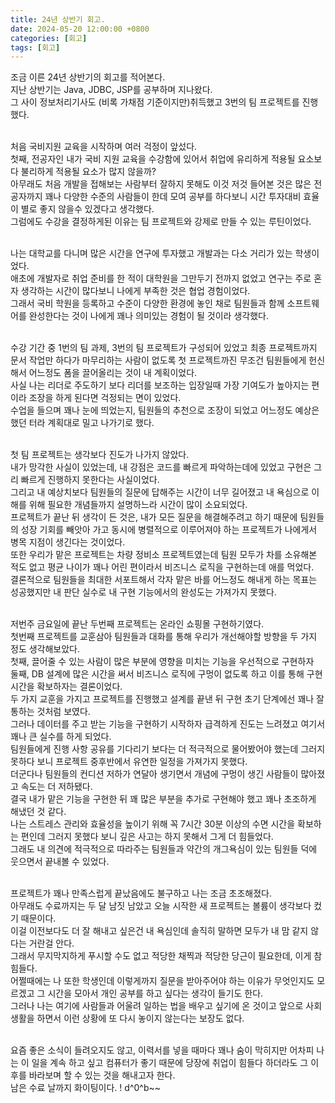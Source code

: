 ```yaml
---
title: 24년 상반기 회고.
date: 2024-05-20 12:00:00 +0800
categories: [회고]
tags: [회고]
---
```


조금 이른 24년 상반기의 회고를 적어본다. <br>
지난 상반기는 Java, JDBC, JSP를 공부하며 지나왔다. <br>
그 사이 정보처리기사도 (비록 가채점 기준이지만)취득했고 3번의 팀 프로젝트를 진행했다. <br><br>

처음 국비지원 교육을 시작하며 여러 걱정이 앞섰다. <br>
첫째, 전공자인 내가 국비 지원 교육을 수강함에 있어서 취업에 유리하게 적용될 요소보다 불리하게 적용될 요소가 많지 않을까?<br>
아무래도 처음 개발을 접해보는 사람부터 잘하지 못해도 이것 저것 들어본 것은 많은 전공자까지 꽤나 다양한 수준의 사람들이 한데 모여 공부를 하다보니 시간 투자대비 효율이 별로 좋지 않을수 있겠다고 생각했다. <br>
그럼에도 수강을 결정하게된 이유는 팀 프로젝트와 강제로 만들 수 있는 루틴이었다. <br><br>

나는 대학교를 다니며 많은 시간을 연구에 투자했고 개발과는 다소 거리가 있는 학생이었다. <br>
애초에 개발자로 취업 준비를 한 적이 대학원을 그만두기 전까지 없었고 연구는 주로 혼자 생각하는 시간이 많다보니 나에게 부족한 것은 협업 경험이었다. <br>
그래서 국비 학원을 등록하고 수준이 다양한 환경에 놓인 채로 팀원들과 함께 소프트웨어를 완성한다는 것이 나에게 꽤나 의미있는 경험이 될 것이라 생각했다. <br><br>

수강 기간 중 1번의 팀 과제, 3번의 팀 프로젝트가 구성되어 있었고 최종 프로젝트까지 문서 작업만 하다가 마무리하는 사람이 없도록 첫 프로젝트까진 무조건 팀원들에게 헌신해서 어느정도 폼을 끌어올리는 것이 내 계획이었다. <br>
사실 나는 리더로 주도하기 보다 리더를 보조하는 입장일때 가장 기여도가 높아지는 편이라 조장을 하게 된다면 걱정되는 면이 있었다. <br>
수업을 들으며 꽤나 눈에 띄었는지, 팀원들의 추천으로 조장이 되었고 어느정도 예상은 했던 터라 계획대로 밀고 나가기로 했다. <br><br>

첫 팀 프로젝트는 생각보다 진도가 나가지 않았다.<br>
내가 망각한 사실이 있었는데, 내 강점은 코드를 빠르게 파악하는데에 있었고 구현은 그리 빠르게 진행하지 못한다는 사실이었다.<br>
그리고 내 예상치보다 팀원들의 질문에 답해주는 시간이 너무 길어졌고 내 욕심으로 이해를 위해 필요한 개념들까지 설명하느라 시간이 많이 소요되었다.<br>
프로젝트가 끝난 뒤 생각이 든 것은, 내가 모든 질문을 해결해주려고 하기 때문에 팀원들의 성장 기회를 빼앗아 가고 동시에 병렬적으로 이루어져야 하는 프로젝트가 나에게서 병목 지점이 생긴다는 것이었다. <br>
또한 우리가 맡은 프로젝트는 차량 정비소 프로젝트였는데 팀원 모두가 차를 소유해본 적도 없고 평균 나이가 꽤나 어린 편이라서 비즈니스 로직을 구현하는데 애를 먹었다.<br>
결론적으로 팀원들을 최대한 서포트해서 각자 맡은 바를 어느정도 해내게 하는 목표는 성공했지만 내 판단 실수로 내 구현 기능에서의 완성도는 가져가지 못했다. <br><br>

저번주 금요일에 끝난 두번째 프로젝트는 온라인 쇼핑몰 구현하기였다.<br>
첫번째 프로젝트를 교훈삼아 팀원들과 대화를 통해 우리가 개선해야할 방향을 두 가지 정도 생각해보았다.<br>
첫째, 끌어줄 수 있는 사람이 많은 부분에 영향을 미치는 기능을 우선적으로 구현하자<br>
둘째, DB 설계에 많은 시간을 써서 비즈니스 로직에 구멍이 없도록 하고 이를 통해 구현 시간을 확보하자는 결론이었다.<br>
두 가지 교훈을 가지고 프로젝트를 진행했고 설계를 끝낸 뒤 구현 초기 단계에선 꽤나 잘 통하는 것처럼 보였다.<br>
그러나 데이터를 주고 받는 기능을 구현하기 시작하자 급격하게 진도는 느려졌고 여기서 꽤나 큰 실수를 하게 되었다.<br>
팀원들에게 진행 사항 공유를 기다리기 보다는 더 적극적으로 물어봤어야 했는데 그러지 못하다 보니 프로젝트 중후반에서 유연한 일정을 가져가지 못했다.<br>
더군다나 팀원들의 컨디션 저하가 연달아 생기면서 개념에 구멍이 생긴 사람들이 많아졌고 속도는 더 저하됐다.<br>
결국 내가 맡은 기능을 구현한 뒤 꽤 많은 부분을 추가로 구현해야 했고 꽤나 초조하게 해냈던 것 같다.<br>
나는 스트레스 관리와 효율성을 높이기 위해 꼭 7시간 30분 이상의 수면 시간을 확보하는 편인데 그러지 못했다 보니 깊은 사고는 하지 못해서 그게 더 힘들었다.<br>
그래도 내 의견에 적극적으로 따라주는 팀원들과 약간의 개그욕심이 있는 팀원들 덕에 웃으면서 끝내볼 수 있었다. <br><br>

프로젝트가 꽤나 만족스럽게 끝났음에도 불구하고 나는 조금 초조해졌다. <br>
아무래도 수료까지는 두 달 남짓 남았고 오늘 시작한 새 프로젝트는 볼륨이 생각보다 컸기 때문이다. <br>
이걸 이전보다도 더 잘 해내고 싶은건 내 욕심인데 솔직히 말하면 모두가 내 맘 같지 않다는 거란걸 안다. <br>
그래서 무지막지하게 푸시할 수도 없고 적당한 채찍과 적당한 당근이 필요한데, 이게 참 힘들다.<br>
어쩔때에는 나 또한 학생인데 이렇게까지 질문을 받아주어야 하는 이유가 무엇인지도 모르겠고 그 시간을 모아서 개인 공부를 하고 싶다는 생각이 들기도 한다.<br>
그러나 나는 여기에 사람들과 어울려 일하는 법을 배우고 싶기에 온 것이고 앞으로 사회 생활을 하면서 이런 상황에 또 다시 놓이지 않는다는 보장도 없다.<br><br>

요즘 좋은 소식이 들려오지도 않고, 이력서를 넣을 때마다 꽤나 숨이 막히지만 어차피 나는 이 일을 계속 하고 싶고 컴퓨터가 좋기 때문에 당장에 취업이 힘들다 하더라도 그 이후를 바라보며 할 수 있는 것을 해내고자 한다.<br>
남은 수료 날까지 화이팅이다. ! d^0^b~~
